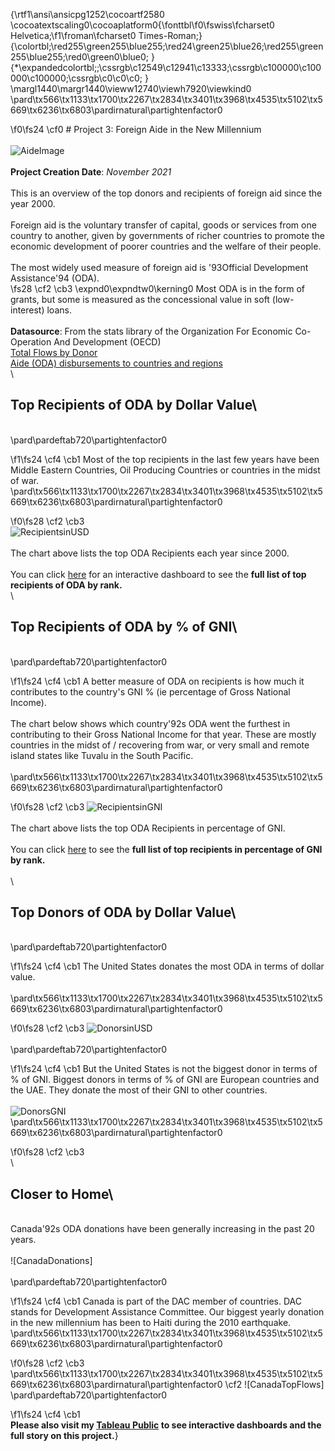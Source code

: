 {\rtf1\ansi\ansicpg1252\cocoartf2580
\cocoatextscaling0\cocoaplatform0{\fonttbl\f0\fswiss\fcharset0 Helvetica;\f1\froman\fcharset0 Times-Roman;}
{\colortbl;\red255\green255\blue255;\red24\green25\blue26;\red255\green255\blue255;\red0\green0\blue0;
}
{\*\expandedcolortbl;;\cssrgb\c12549\c12941\c13333;\cssrgb\c100000\c100000\c100000;\cssrgb\c0\c0\c0;
}
\margl1440\margr1440\vieww12740\viewh7920\viewkind0
\pard\tx566\tx1133\tx1700\tx2267\tx2834\tx3401\tx3968\tx4535\tx5102\tx5669\tx6236\tx6803\pardirnatural\partightenfactor0

\f0\fs24 \cf0 # Project 3: Foreign Aide in the New Millennium\
\
![AideImage]()\
\
**Project Creation Date**: *November 2021*\
\
This is an overview of the top donors and recipients of foreign aid since the year 2000.\
\
Foreign aid is the voluntary transfer of capital, goods or services from one country to another, given by governments of richer countries to promote the economic development of poorer countries and the welfare of their people.\
\
The most widely used measure of foreign aid is \'93Official Development Assistance\'94 (ODA).  
\fs28 \cf2 \cb3 \expnd0\expndtw0\kerning0
Most ODA is in the form of grants, but some is measured as the concessional value in soft (low-interest) loans.\
\
**Datasource**: From the stats library of the Organization For Economic Co-Operation And Development (OECD)\
[Total Flows by Donor](https://stats.oecd.org/viewhtml.aspx?datasetcode=TABLE1&lang=en)\
[Aide (ODA) disbursements to countries and regions](https://stats.oecd.org/viewhtml.aspx?datasetcode=TABLE2A&lang=en)\
\
## Top Recipients of ODA by Dollar Value\
\
\pard\pardeftab720\partightenfactor0

\f1\fs24 \cf4 \cb1 Most of the top recipients in the last few years have been Middle Eastern Countries, Oil Producing Countries or countries in the midst of war.\
\pard\tx566\tx1133\tx1700\tx2267\tx2834\tx3401\tx3968\tx4535\tx5102\tx5669\tx6236\tx6803\pardirnatural\partightenfactor0

\f0\fs28 \cf2 \cb3 \
![RecipientsinUSD]()\
\
The chart above lists the top ODA Recipients each year since 2000.\
\
You can click [here](https://public.tableau.com/app/profile/ruby.rondina/viz/ODA-TopRecipientssince2000/TopGlobalReceipts) for an interactive dashboard to see the **full list of top recipients of ODA by rank.**\
\
## Top Recipients of ODA by % of GNI\
\
\pard\pardeftab720\partightenfactor0

\f1\fs24 \cf4 \cb1 A better measure of ODA on recipients is how much it contributes to the country's GNI % (ie percentage of Gross National Income).\
\
The chart below shows which country\'92s ODA went the furthest in contributing to their Gross National Income for that year.  These are mostly countries in the midst of / recovering from war, or very small and remote island states like Tuvalu in the South Pacific.\
\
\pard\tx566\tx1133\tx1700\tx2267\tx2834\tx3401\tx3968\tx4535\tx5102\tx5669\tx6236\tx6803\pardirnatural\partightenfactor0

\f0\fs28 \cf2 \cb3 ![RecipientsinGNI]()\
\
The chart above lists the top ODA Recipients in percentage of GNI.\
\
You can click [here](https://public.tableau.com/app/profile/ruby.rondina/viz/ForeignAide/Story1) to see the **full list of top recipients in percentage of GNI by rank.**\
\
\
## Top Donors of ODA by Dollar Value\
\
\pard\pardeftab720\partightenfactor0

\f1\fs24 \cf4 \cb1 The United States donates the most ODA in terms of dollar value.\
\
\pard\tx566\tx1133\tx1700\tx2267\tx2834\tx3401\tx3968\tx4535\tx5102\tx5669\tx6236\tx6803\pardirnatural\partightenfactor0

\f0\fs28 \cf2 \cb3 ![DonorsinUSD]()\
\
\pard\pardeftab720\partightenfactor0

\f1\fs24 \cf4 \cb1 But the United States is not the biggest donor in terms of % of GNI.  Biggest donors in terms of % of GNI are European countries and the UAE.  They donate the most of their GNI to other countries.\
\
![DonorsGNI]()\
\pard\tx566\tx1133\tx1700\tx2267\tx2834\tx3401\tx3968\tx4535\tx5102\tx5669\tx6236\tx6803\pardirnatural\partightenfactor0

\f0\fs28 \cf2 \cb3 \
\
## Closer to Home\
\
Canada\'92s ODA donations have been generally increasing in the past 20 years.\
\
![CanadaDonations]\
\
\pard\pardeftab720\partightenfactor0

\f1\fs24 \cf4 \cb1 Canada is part of the DAC member of countries.  DAC stands for Development Assistance Committee.  Our biggest yearly donation in the new millennium has been to Haiti during the 2010 earthquake.\
\pard\tx566\tx1133\tx1700\tx2267\tx2834\tx3401\tx3968\tx4535\tx5102\tx5669\tx6236\tx6803\pardirnatural\partightenfactor0

\f0\fs28 \cf2 \cb3 \
\pard\tx566\tx1133\tx1700\tx2267\tx2834\tx3401\tx3968\tx4535\tx5102\tx5669\tx6236\tx6803\pardirnatural\partightenfactor0
\cf2 ![CanadaTopFlows]\
\pard\pardeftab720\partightenfactor0

\f1\fs24 \cf4 \cb1 \
**Please also visit my [Tableau Public](https://public.tableau.com/app/profile/ruby.rondina/viz/ForeignAide/Story1) to see interactive dashboards and the full story on this project.**}